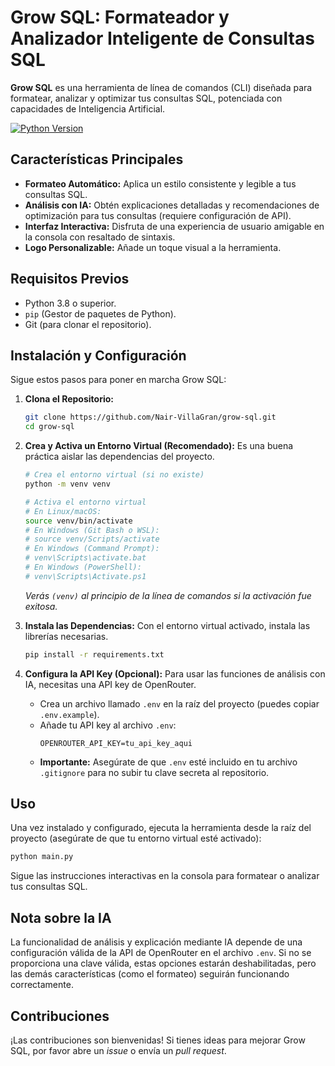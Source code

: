 # Grow SQL: Formateador y Analizador Inteligente de Consultas SQL

**Grow SQL** es una herramienta de línea de comandos (CLI) diseñada para formatear, analizar y optimizar tus consultas SQL, potenciada con capacidades de Inteligencia Artificial.

[![Python Version](https://img.shields.io/badge/python-3.8+-blue.svg)](https://www.python.org/downloads/)

## Características Principales

*   **Formateo Automático:** Aplica un estilo consistente y legible a tus consultas SQL.
*   **Análisis con IA:** Obtén explicaciones detalladas y recomendaciones de optimización para tus consultas (requiere configuración de API).
*   **Interfaz Interactiva:** Disfruta de una experiencia de usuario amigable en la consola con resaltado de sintaxis.
*   **Logo Personalizable:** Añade un toque visual a la herramienta.

## Requisitos Previos

*   Python 3.8 o superior.
*   `pip` (Gestor de paquetes de Python).
*   Git (para clonar el repositorio).

## Instalación y Configuración

Sigue estos pasos para poner en marcha Grow SQL:

1.  **Clona el Repositorio:**
    ```bash
    git clone https://github.com/Nair-VillaGran/grow-sql.git
    cd grow-sql
    ```

2.  **Crea y Activa un Entorno Virtual (Recomendado):**
    Es una buena práctica aislar las dependencias del proyecto.
    ```bash
    # Crea el entorno virtual (si no existe)
    python -m venv venv

    # Activa el entorno virtual
    # En Linux/macOS:
    source venv/bin/activate
    # En Windows (Git Bash o WSL):
    # source venv/Scripts/activate
    # En Windows (Command Prompt):
    # venv\Scripts\activate.bat
    # En Windows (PowerShell):
    # venv\Scripts\Activate.ps1
    ```
    *Verás `(venv)` al principio de la línea de comandos si la activación fue exitosa.*

3.  **Instala las Dependencias:**
    Con el entorno virtual activado, instala las librerías necesarias.
    ```bash
    pip install -r requirements.txt
    ```

4.  **Configura la API Key (Opcional):**
    Para usar las funciones de análisis con IA, necesitas una API key de OpenRouter.
    *   Crea un archivo llamado `.env` en la raíz del proyecto (puedes copiar `.env.example`).
    *   Añade tu API key al archivo `.env`:
        ```dotenv
        OPENROUTER_API_KEY=tu_api_key_aqui
        ```
    *   **Importante:** Asegúrate de que `.env` esté incluido en tu archivo `.gitignore` para no subir tu clave secreta al repositorio.

## Uso

Una vez instalado y configurado, ejecuta la herramienta desde la raíz del proyecto (asegúrate de que tu entorno virtual esté activado):

```bash
python main.py
```

Sigue las instrucciones interactivas en la consola para formatear o analizar tus consultas SQL.

## Nota sobre la IA

La funcionalidad de análisis y explicación mediante IA depende de una configuración válida de la API de OpenRouter en el archivo `.env`. Si no se proporciona una clave válida, estas opciones estarán deshabilitadas, pero las demás características (como el formateo) seguirán funcionando correctamente.

## Contribuciones

¡Las contribuciones son bienvenidas! Si tienes ideas para mejorar Grow SQL, por favor abre un *issue* o envía un *pull request*.
